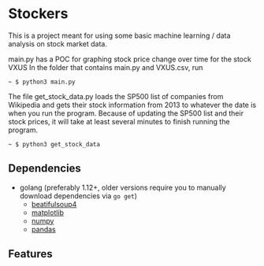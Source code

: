 # Stockers

This is a project meant for using some basic machine learning / data analysis on stock market data. 


main.py has a POC for graphing stock price change over time for the stock VXUS
In the folder that contains main.py and VXUS.csv, run

```
~ $ python3 main.py
```

The file get_stock_data.py loads the SP500 list of companies from Wikipedia and gets their stock information
from 2013 to whatever the date is when you run the program. Because of updating the SP500 list and their
stock prices, it will take at least several minutes to finish running the program.

```
~ $ python3 get_stock_data
```

## Dependencies
 - golang (preferably 1.12+, older versions require you to manually download dependencies via `go get`)
   - [beatifulsoup4](https://pypi.org/project/beautifulsoup4/)
   - [matplotlib](https://pypi.org/project/matplotlib/)
   - [numpy](https://pypi.org/project/numpy/)
   - [pandas](https://pandas.pydata.org/)

## Features